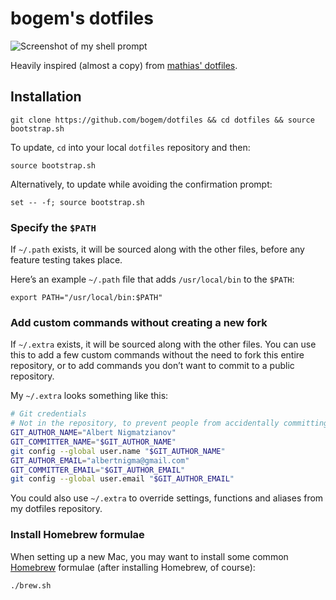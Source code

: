# bogem's dotfiles

![Screenshot of my shell prompt](https://https://raw.github.com/bogem/dotfiles/master/photo.png)

Heavily inspired (almost a copy) from [mathias' dotfiles](https://github.com/mathiasbynens/dotfiles).

## Installation

	git clone https://github.com/bogem/dotfiles && cd dotfiles && source bootstrap.sh


To update, `cd` into your local `dotfiles` repository and then:

	source bootstrap.sh

Alternatively, to update while avoiding the confirmation prompt:

	set -- -f; source bootstrap.sh

### Specify the `$PATH`

If `~/.path` exists, it will be sourced along with the other files, before any feature testing takes place.

Here’s an example `~/.path` file that adds `/usr/local/bin` to the `$PATH`:

	export PATH="/usr/local/bin:$PATH"

### Add custom commands without creating a new fork

If `~/.extra` exists, it will be sourced along with the other files. You can use this to add a few custom commands without the need to fork this entire repository, or to add commands you don’t want to commit to a public repository.

My `~/.extra` looks something like this:

```bash
# Git credentials
# Not in the repository, to prevent people from accidentally committing under my name
GIT_AUTHOR_NAME="Albert Nigmatzianov"
GIT_COMMITTER_NAME="$GIT_AUTHOR_NAME"
git config --global user.name "$GIT_AUTHOR_NAME"
GIT_AUTHOR_EMAIL="albertnigma@gmail.com"
GIT_COMMITTER_EMAIL="$GIT_AUTHOR_EMAIL"
git config --global user.email "$GIT_AUTHOR_EMAIL"
```

You could also use `~/.extra` to override settings, functions and aliases from my dotfiles repository.

### Install Homebrew formulae

When setting up a new Mac, you may want to install some common [Homebrew](http://brew.sh/) formulae (after installing Homebrew, of course):

	./brew.sh